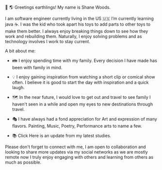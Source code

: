 👋 🌎 Greetings earthlings! My name is Shane Woods. 

I am software engineer currently living in the US 🇺🇸  I’m currently learning java ☕. I was the kid who took apart his toys to add parts to other toys to make them better. I always enjoy breaking things down to see how they work and rebuilding them. Naturally, I enjoy solving problems and as technology involves I work to stay current. 

A bit about me: 

- 👪 I enjoy spending time with my family. Every decision I have made has been with family in mind. 
- 💡 I enjoy gaining inspiration from watching a short clip or comical show often. I believe it is good to start the day with inspiration and a quick laugh. 
- 🗺️ In the near future, I would love to get out and travel to see family I haven't seen in a while and open my eyes to new destinations through travel. 
- 🎭 I have always had a fond appreciation for Art and expression of many flavors. Painting, Music, Poetry, Performance arts to name a few. 

- 📚 Click Here is an update from my latest studies.

Please don't forget to connect with me, I am open to collaboration and looking to share more updates via my social networks as we are mostly remote now I truly enjoy engaging with others and learning from others as much as possible. 




<!---
shanewoods/shanewoods is a ✨ special ✨ repository because its `README.md` (this file) appears on your GitHub profile.
You can click the Preview link to take a look at your changes.
--->
